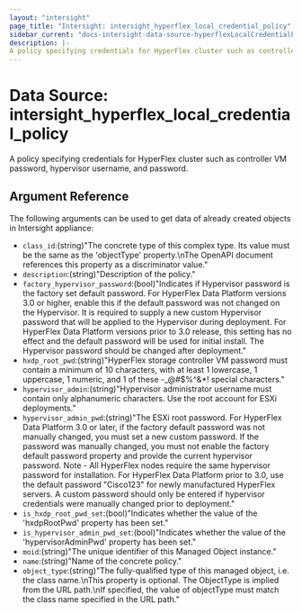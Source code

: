 ```yaml
---
layout: "intersight"
page_title: "Intersight: intersight_hyperflex_local_credential_policy"
sidebar_current: "docs-intersight-data-source-hyperflexLocalCredentialPolicy"
description: |-
A policy specifying credentials for HyperFlex cluster such as controller VM password, hypervisor username, and password.
---
```


# Data Source: intersight_hyperflex_local_credential_policy
A policy specifying credentials for HyperFlex cluster such as controller VM password, hypervisor username, and password.
## Argument Reference
The following arguments can be used to get data of already created objects in Intersight appliance:
* `class_id`:(string)"The concrete type of this complex type. Its value must be the same as the 'objectType' property.\nThe OpenAPI document references this property as a discriminator value."
* `description`:(string)"Description of the policy."
* `factory_hypervisor_password`:(bool)"Indicates if Hypervisor password is the factory set default password. For HyperFlex Data Platform versions 3.0 or higher, enable this if the default password was not changed on the Hypervisor. It is required to supply a new custom Hypervisor password that will be applied to the Hypervisor during deployment. For HyperFlex Data Platform versions prior to 3.0 release, this setting has no effect and the default password will be used for initial install. The Hypervisor password should be changed after deployment."
* `hxdp_root_pwd`:(string)"HyperFlex storage controller VM password must contain a minimum of 10 characters, with at least 1 lowercase, 1 uppercase, 1 numeric, and 1 of these -_@#$%^&*! special characters."
* `hypervisor_admin`:(string)"Hypervisor administrator username must contain only alphanumeric characters. Use the root account for ESXi deployments."
* `hypervisor_admin_pwd`:(string)"The ESXi root password. For HyperFlex Data Platform 3.0 or later, if the factory default password was not manually changed, you must set a new custom password. If the password was manually changed, you must not enable the factory default password property and provide the current hypervisor password. Note - All HyperFlex nodes require the same hypervisor password for installation. For HyperFlex Data Platform prior to 3.0, use the default password \"Cisco123\" for newly manufactured HyperFlex servers. A custom password should only be entered if hypervisor credentials were manually changed prior to deployment."
* `is_hxdp_root_pwd_set`:(bool)"Indicates whether the value of the 'hxdpRootPwd' property has been set."
* `is_hypervisor_admin_pwd_set`:(bool)"Indicates whether the value of the 'hypervisorAdminPwd' property has been set."
* `moid`:(string)"The unique identifier of this Managed Object instance."
* `name`:(string)"Name of the concrete policy."
* `object_type`:(string)"The fully-qualified type of this managed object, i.e. the class name.\nThis property is optional. The ObjectType is implied from the URL path.\nIf specified, the value of objectType must match the class name specified in the URL path."
